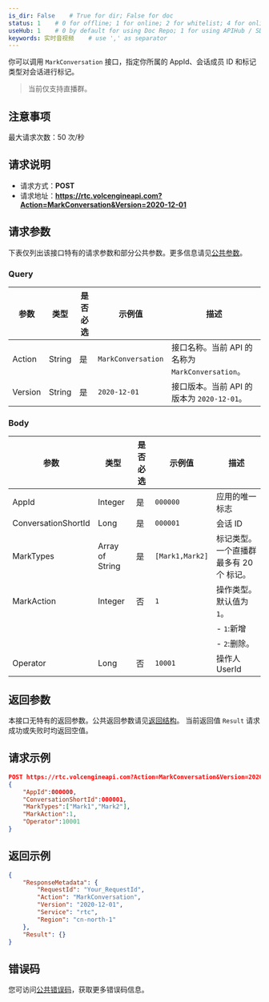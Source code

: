 ```yaml
---
is_dir: False    # True for dir; False for doc
status: 1    # 0 for offline; 1 for online; 2 for whitelist; 4 for online but hidden in TOC
useHub: 1    # 0 by default for using Doc Repo; 1 for using APIHub / SDKHub.
keywords: 实时音视频    # use ',' as separator
---
```


你可以调用 `MarkConversation` 接口，指定你所属的 AppId、会话成员 ID 和标记类型对会话进行标记。
> 当前仅支持直播群。
## 注意事项
最大请求次数：50 次/秒
## 请求说明
- 请求方式：**POST**
- 请求地址：**https://rtc.volcengineapi.com?Action=MarkConversation&Version=2020-12-01**
## 请求参数
下表仅列出该接口特有的请求参数和部分公共参数。更多信息请见[公共参数](412251#public)。
### Query
| 参数 | 类型 | 是否必选 | 示例值 | 描述 |
| ---- | ---- | ---- | ---- | ---- |
| Action | String | 是 | `MarkConversation` | 接口名称。当前 API 的名称为 `MarkConversation`。 |
| Version | String | 是 | `2020-12-01` | 接口版本。当前 API 的版本为 `2020-12-01`。 |
### Body
| 参数 | 类型 | 是否必选 | 示例值 | 描述 |
| ---- | ---- | ---- | ---- | ---- |
| AppId | Integer | 是 | `000000` | 应用的唯一标志 |
| ConversationShortId | Long | 是 | `000001` | 会话 ID |
| MarkTypes | Array of String | 是 | `[Mark1,Mark2]` | 标记类型。一个直播群最多有 20个 标记。|
| MarkAction | Integer | 否 | `1` | 操作类型。默认值为 `1`。 |\
|  |  |  |  | - `1`:新增  |\
|  |  |  |  | - `2`:删除。 |
| Operator | Long | 否 | `10001` | 操作人UserId |
## 返回参数
本接口无特有的返回参数。公共返回参数请见[返回结构](192711#baseresponse)。
当前返回值 `Result` 请求成功或失败时均返回空值。
## 请求示例
```json
POST https://rtc.volcengineapi.com?Action=MarkConversation&Version=2020-12-01
{
    "AppId":000000,
    "ConversationShortId":000001,
    "MarkTypes":["Mark1","Mark2"],
    "MarkAction":1,
    "Operator":10001
}
```
## 返回示例
```json
{
    "ResponseMetadata": {
        "RequestId": "Your_RequestId",
        "Action": "MarkConversation",
        "Version": "2020-12-01",
        "Service": "rtc",
        "Region": "cn-north-1"
    },
    "Result": {}
}
```

## 错误码
您可访问[公共错误码](https://www.volcengine.com/docs/6348/412253)，获取更多错误码信息。

